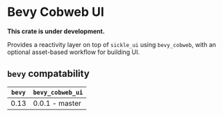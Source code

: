 # Bevy Cobweb UI

**This crate is under development.**

Provides a reactivity layer on top of `sickle_ui` using `bevy_cobweb`, with an optional asset-based workflow for building UI.



## `bevy` compatability

| `bevy` | `bevy_cobweb_ui` |
|-------|----------------|
| 0.13  | 0.0.1 - master |
